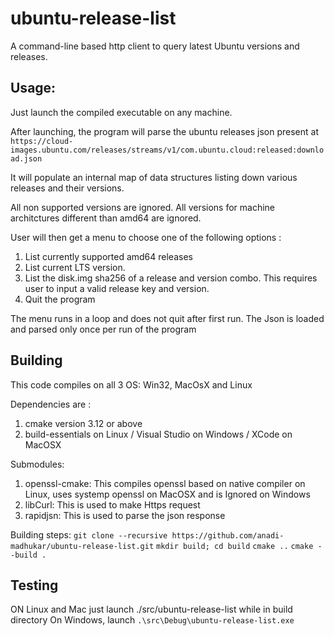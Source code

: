 # ubuntu-release-list

A command-line based http client to query latest Ubuntu versions and releases. 

## Usage: 

Just launch the compiled executable on any machine.

After launching, the program will parse the ubuntu releases json present at `https://cloud-images.ubuntu.com/releases/streams/v1/com.ubuntu.cloud:released:download.json`

It will populate an internal map of data structures listing down various releases and their versions. 

All non supported versions are ignored. All versions for machine architctures different than amd64 are ignored. 

User will then get a menu to choose one of the following options :
1. List currently supported amd64 releases
2. List current LTS version. 
3. List the disk.img sha256 of a release and version combo. This requires user to input a valid release key and version.
4. Quit the program

The menu runs in a loop and does not quit after first run. 
The Json is loaded and parsed only once per run of the program


## Building
This code compiles on all 3 OS: Win32, MacOsX and Linux 

Dependencies are :
1. cmake version 3.12 or above 
2. build-essentials on Linux  / Visual Studio on Windows / XCode on MacOSX

Submodules:
1. openssl-cmake: This compiles openssl based on native compiler on Linux, uses systemp openssl on MacOSX and is Ignored on Windows
2. libCurl: This is used to make Https request
3. rapidjsn: This is used to parse the json response

Building steps:
`git clone --recursive https://github.com/anadi-madhukar/ubuntu-release-list.git`
`mkdir build; cd build`
`cmake ..`
`cmake --build .`

## Testing 
ON Linux and Mac just launch ./src/ubuntu-release-list while in build directory
On Windows, launch `.\src\Debug\ubuntu-release-list.exe`

